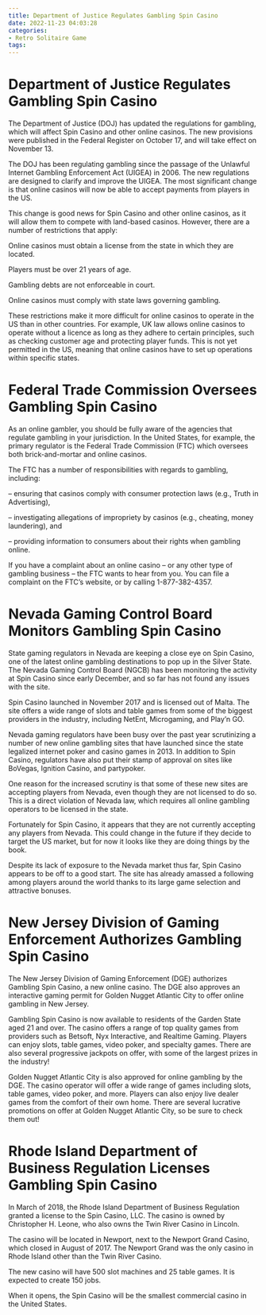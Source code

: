 ```yaml
---
title: Department of Justice Regulates Gambling Spin Casino
date: 2022-11-23 04:03:28
categories:
- Retro Solitaire Game
tags:
---
```



#  Department of Justice Regulates Gambling Spin Casino

The Department of Justice (DOJ) has updated the regulations for gambling, which will affect Spin Casino and other online casinos. The new provisions were published in the Federal Register on October 17, and will take effect on November 13.

The DOJ has been regulating gambling since the passage of the Unlawful Internet Gambling Enforcement Act (UIGEA) in 2006. The new regulations are designed to clarify and improve the UIGEA. The most significant change is that online casinos will now be able to accept payments from players in the US.

This change is good news for Spin Casino and other online casinos, as it will allow them to compete with land-based casinos. However, there are a number of restrictions that apply:

Online casinos must obtain a license from the state in which they are located.

Players must be over 21 years of age.

Gambling debts are not enforceable in court.

Online casinos must comply with state laws governing gambling.

These restrictions make it more difficult for online casinos to operate in the US than in other countries. For example, UK law allows online casinos to operate without a licence as long as they adhere to certain principles, such as checking customer age and protecting player funds. This is not yet permitted in the US, meaning that online casinos have to set up operations within specific states.

#  Federal Trade Commission Oversees Gambling Spin Casino

As an online gambler, you should be fully aware of the agencies that regulate gambling in your jurisdiction. In the United States, for example, the primary regulator is the Federal Trade Commission (FTC) which oversees both brick-and-mortar and online casinos.

The FTC has a number of responsibilities with regards to gambling, including:

– ensuring that casinos comply with consumer protection laws (e.g., Truth in Advertising),

– investigating allegations of impropriety by casinos (e.g., cheating, money laundering), and

– providing information to consumers about their rights when gambling online.

If you have a complaint about an online casino – or any other type of gambling business – the FTC wants to hear from you. You can file a complaint on the FTC’s website, or by calling 1-877-382-4357.

#  Nevada Gaming Control Board Monitors Gambling Spin Casino

State gaming regulators in Nevada are keeping a close eye on Spin Casino, one of the latest online gambling destinations to pop up in the Silver State. The Nevada Gaming Control Board (NGCB) has been monitoring the activity at Spin Casino since early December, and so far has not found any issues with the site.

Spin Casino launched in November 2017 and is licensed out of Malta. The site offers a wide range of slots and table games from some of the biggest providers in the industry, including NetEnt, Microgaming, and Play’n GO.

Nevada gaming regulators have been busy over the past year scrutinizing a number of new online gambling sites that have launched since the state legalized internet poker and casino games in 2013. In addition to Spin Casino, regulators have also put their stamp of approval on sites like BoVegas, Ignition Casino, and partypoker.

One reason for the increased scrutiny is that some of these new sites are accepting players from Nevada, even though they are not licensed to do so. This is a direct violation of Nevada law, which requires all online gambling operators to be licensed in the state.

Fortunately for Spin Casino, it appears that they are not currently accepting any players from Nevada. This could change in the future if they decide to target the US market, but for now it looks like they are doing things by the book.

Despite its lack of exposure to the Nevada market thus far, Spin Casino appears to be off to a good start. The site has already amassed a following among players around the world thanks to its large game selection and attractive bonuses.

#  New Jersey Division of Gaming Enforcement Authorizes Gambling Spin Casino

The New Jersey Division of Gaming Enforcement (DGE) authorizes Gambling Spin Casino, a new online casino. The DGE also approves an interactive gaming permit for Golden Nugget Atlantic City to offer online gambling in New Jersey.



Gambling Spin Casino is now available to residents of the Garden State aged 21 and over. The casino offers a range of top quality games from providers such as Betsoft, Nyx Interactive, and Realtime Gaming. Players can enjoy slots, table games, video poker, and specialty games. There are also several progressive jackpots on offer, with some of the largest prizes in the industry!



Golden Nugget Atlantic City is also approved for online gambling by the DGE. The casino operator will offer a wide range of games including slots, table games, video poker, and more. Players can also enjoy live dealer games from the comfort of their own home. There are several lucrative promotions on offer at Golden Nugget Atlantic City, so be sure to check them out!

#  Rhode Island Department of Business Regulation Licenses Gambling Spin Casino

In March of 2018, the Rhode Island Department of Business Regulation granted a license to the Spin Casino, LLC. The casino is owned by Christopher H. Leone, who also owns the Twin River Casino in Lincoln.

The casino will be located in Newport, next to the Newport Grand Casino, which closed in August of 2017. The Newport Grand was the only casino in Rhode Island other than the Twin River Casino.

The new casino will have 500 slot machines and 25 table games. It is expected to create 150 jobs.

When it opens, the Spin Casino will be the smallest commercial casino in the United States.
